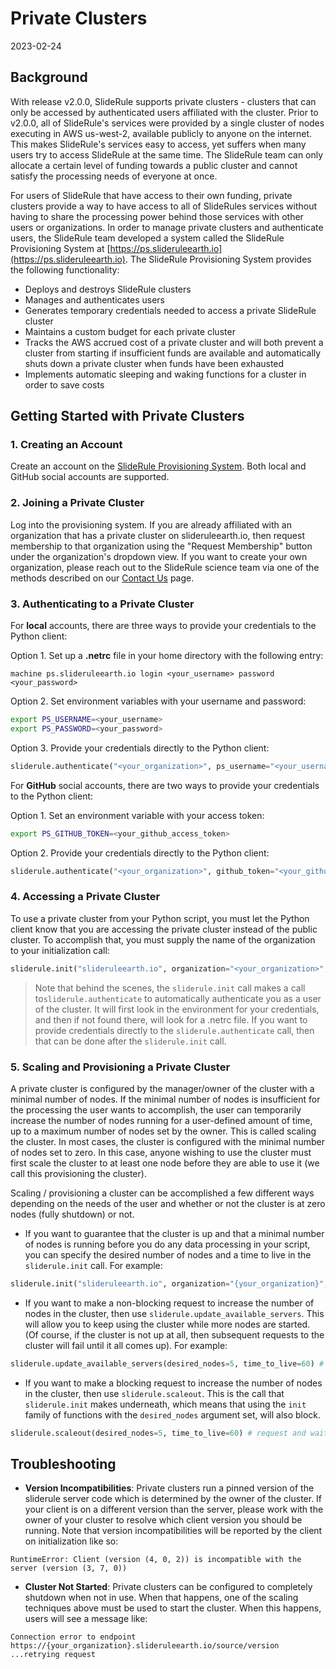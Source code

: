 # Private Clusters

2023-02-24

## Background

With release v2.0.0, SlideRule supports private clusters - clusters that can only be accessed by authenticated users affiliated with the cluster.  Prior to v2.0.0, all of SlideRule's services were provided by a single cluster of nodes executing in AWS us-west-2, available publicly to anyone on the internet. This makes SlideRule's services easy to access, yet suffers when many users try to access SlideRule at the same time.  The SlideRule team can only allocate a certain level of funding towards a public cluster and cannot satisfy the processing needs of everyone at once.

For users of SlideRule that have access to their own funding, private clusters provide a way to have access to all of SlideRules services without having to share the processing power behind those services with other users or organizations.  In order to manage private clusters and authenticate users, the SlideRule team developed a system called the SlideRule Provisioning System at [https://ps.slideruleearth.io](https://ps.slideruleearth.io).  The SlideRule Provisioning System provides the following functionality:

* Deploys and destroys SlideRule clusters
* Manages and authenticates users
* Generates temporary credentials needed to access a private SlideRule cluster
* Maintains a custom budget for each private cluster
* Tracks the AWS accrued cost of a private cluster and will both prevent a cluster from starting if insufficient funds are available and automatically shuts down a private cluster when funds have been exhausted
* Implements automatic sleeping and waking functions for a cluster in order to save costs


## Getting Started with Private Clusters

### 1. Creating an Account

Create an account on the [SlideRule Provisioning System](https://ps.slideruleearth.io).  Both local and GitHub social accounts are supported.

### 2. Joining a Private Cluster

Log into the provisioning system.  If you are already affiliated with an organization that has a private cluster on slideruleearth.io, then request membership to that organization using the "Request Membership" button under the organization's dropdown view.  If you want to create your own organization, please reach out to the SlideRule science team via one of the methods described on our [Contact Us](https://slideruleearth.io/contact/) page.

### 3. Authenticating to a Private Cluster

For **local** accounts, there are three ways to provide your credentials to the Python client:

Option 1. Set up a __.netrc__ file in your home directory with the following entry:
```
machine ps.slideruleearth.io login <your_username> password <your_password>
```

Option 2. Set environment variables with your username and password:
```bash
export PS_USERNAME=<your_username>
export PS_PASSWORD=<your_password>
```

Option 3. Provide your credentials directly to the Python client:
```Python
sliderule.authenticate("<your_organization>", ps_username="<your_username>", ps_password="<your_password>")
```

For **GitHub** social accounts, there are two ways to provide your credentials to the Python client:

Option 1. Set an environment variable with your access token:
```bash
export PS_GITHUB_TOKEN=<your_github_access_token>
```

Option 2. Provide your credentials directly to the Python client:
```Python
sliderule.authenticate("<your_organization>", github_token="<your_github_access_token>")
```

### 4. Accessing a Private Cluster

To use a private cluster from your Python script, you must let the Python client know that you are accessing the private cluster instead of the public cluster. To accomplish that, you must supply the name of the organization to your initialization call:

```Python
sliderule.init("slideruleearth.io", organization="<your_organization>", ...)
```

> Note that behind the scenes, the `sliderule.init` call makes a call to`sliderule.authenticate` to automatically authenticate you as a user of the cluster.  It will first look in the environment for your credentials, and then if not found there, will look for a .netrc file.  If you want to provide credentials directly to the `sliderule.authenticate` call, then that can be done after the `sliderule.init` call.

### 5. Scaling and Provisioning a Private Cluster

A private cluster is configured by the manager/owner of the cluster with a minimal number of nodes.  If the minimal number of nodes is insufficient for the processing the user wants to accomplish, the user can temporarily increase the number of nodes running for a user-defined amount of time, up to a maximum number of nodes set by the owner.  This is called scaling the cluster.  In most cases, the cluster is configured with the minimal number of nodes set to zero.  In this case, anyone wishing to use the cluster must first scale the cluster to at least one node before they are able to use it (we call this provisioning the cluster).

Scaling / provisioning a cluster can be accomplished a few different ways depending on the needs of the user and whether or not the cluster is at zero nodes (fully shutdown) or not.
* If you want to guarantee that the cluster is up and that a minimal number of nodes is running before you do any data processing in your script, you can specify the desired number of nodes and a time to live in the `sliderule.init` call.  For example:
```Python
sliderule.init("slideruleearth.io", organization="{your_organization}", desired_nodes=5, time_to_live=60) # run 5 nodes for 60 minutes
```
* If you want to make a non-blocking request to increase the number of nodes in the cluster, then use `sliderule.update_available_servers`.  This will allow you to keep using the cluster while more nodes are started.  (Of course, if the cluster is not up at all, then subsequent requests to the cluster will fail until it all comes up). For example:
```Python
sliderule.update_available_servers(desired_nodes=5, time_to_live=60) # kick off starting 5 nodes for 60 minutes
```
* If you want to make a blocking request to increase the number of nodes in the cluster, then use `sliderule.scaleout`.  This is the call that `sliderule.init` makes underneath, which means that using the `init` family of functions with the `desired_nodes` argument set, will also block.
```Python
sliderule.scaleout(desired_nodes=5, time_to_live=60) # request and wait for 5 nodes for 60 minutes
```

## Troubleshooting

* **Version Incompatibilities**: Private clusters run a pinned version of the sliderule server code which is determined by the owner of the cluster.  If your client is on a different version than the server, please work with the owner of your cluster to resolve which client version you should be running.  Note that version incompatibilities will be reported by the client on initialization like so:
```
RuntimeError: Client (version (4, 0, 2)) is incompatible with the server (version (3, 7, 0))
```

* **Cluster Not Started**: Private clusters can be configured to completely shutdown when not in use.  When that happens, one of the scaling techniques above must be used to start the cluster.  When this happens, users will see a message like:
```
Connection error to endpoint https://{your_organization}.slideruleearth.io/source/version ...retrying request
```
